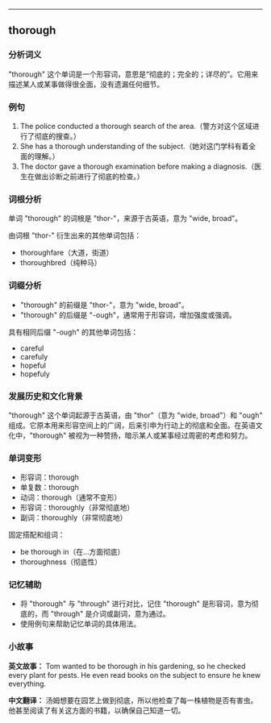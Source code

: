
---------------
## thorough
### 分析词义
"thorough" 这个单词是一个形容词，意思是“彻底的；完全的；详尽的”。它用来描述某人或某事做得很全面，没有遗漏任何细节。

### 例句
1. The police conducted a thorough search of the area.（警方对这个区域进行了彻底的搜查。）
2. She has a thorough understanding of the subject.（她对这门学科有着全面的理解。）
3. The doctor gave a thorough examination before making a diagnosis.（医生在做出诊断之前进行了彻底的检查。）

### 词根分析
单词 "thorough" 的词根是 "thor-"，来源于古英语，意为 "wide, broad"。

由词根 "thor-" 衍生出来的其他单词包括：
- thoroughfare（大道，街道）
- thoroughbred（纯种马）

### 词缀分析
- "thorough" 的前缀是 "thor-"，意为 "wide, broad"。
- "thorough" 的后缀是 "-ough"，通常用于形容词，增加强度或强调。

具有相同后缀 "-ough" 的其他单词包括：
- careful
- carefuly
- hopeful
- hopefuly

### 发展历史和文化背景
"thorough" 这个单词起源于古英语，由 "thor"（意为 "wide, broad"）和 "ough" 组成。它原本用来形容空间上的广阔，后来引申为行动上的彻底和全面。在英语文化中，"thorough" 被视为一种赞扬，暗示某人或某事经过周密的考虑和努力。

### 单词变形
- 形容词：thorough
- 单复数：thorough
- 动词：thorough（通常不变形）
- 形容词：thoroughly（非常彻底地）
- 副词：thoroughly（非常彻底地）

固定搭配和组词：
- be thorough in（在...方面彻底）
- thoroughness（彻底性）

### 记忆辅助
- 将 "thorough" 与 "through" 进行对比，记住 "thorough" 是形容词，意为彻底的，而 "through" 是介词或副词，意为通过。
- 使用例句来帮助记忆单词的具体用法。

### 小故事
**英文故事：**
Tom wanted to be thorough in his gardening, so he checked every plant for pests. He even read books on the subject to ensure he knew everything.

**中文翻译：**
汤姆想要在园艺上做到彻底，所以他检查了每一株植物是否有害虫。他甚至阅读了有关这方面的书籍，以确保自己知道一切。

